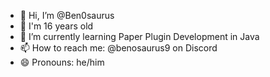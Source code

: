 - 👋 Hi, I’m @Ben0saurus
- 👀 I'm 16 years old
- 🌱 I’m currently learning Paper Plugin Development in Java
- 📫 How to reach me: @benosaurus9 on Discord
- 😄 Pronouns: he/him
